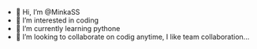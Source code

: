 - 👋 Hi, I’m @MinkaSS
- 👀 I’m interested in coding 
- 🌱 I’m currently learning pythone
- 💞️ I’m looking to collaborate on codig anytime, I like team collaboration...


<!---
MinkaSS/MinkaSS is a ✨ special ✨ repository because its `README.md` (this file) appears on your GitHub profile.
You can click the Preview link to take a look at your changes.
--->

